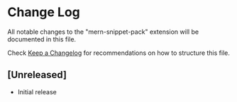 # Change Log

All notable changes to the "mern-snippet-pack" extension will be documented in this file.

Check [Keep a Changelog](http://keepachangelog.com/) for recommendations on how to structure this file.

## [Unreleased]

- Initial release